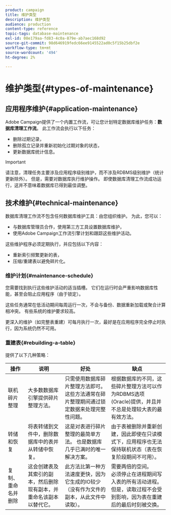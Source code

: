 ```yaml
---
product: campaign
title: 维护类型
description: 维护类型
audience: production
content-type: reference
topic-tags: database-maintenance
exl-id: 08e179aa-fd83-4c0a-879e-ab7aec168d92
source-git-commit: 98d646919fedc66ee9145522ad0c5f15b25dbf2e
workflow-type: tm+mt
source-wordcount: '494'
ht-degree: 2%

---
```


# 维护类型{#types-of-maintenance}

## 应用程序维护{#application-maintenance}

Adobe Campaign提供了一个内置工作流，可让您计划特定数据库维护任务：**数据库清理工作流**。 此工作流会执行以下任务：

* 删除过期记录，
* 删除孤立记录并重新初始化过期对象的状态，
* 更新数据库统计信息。

>[!IMPORTANT]
>
>请注意，清理任务主要涉及应用程序级别维护，而不涉及RDBMS级别维护（统计更新除外）。 但是，需要对数据库执行维护操作。 即使数据库清理工作流成功运行，这并不意味着数据库已得到最佳调整。

## 技术维护{#technical-maintenance}

数据库清理工作流不包含任何数据库维护工具：由您组织维护。 为此，您可以：

* 与数据库管理员合作，使用第三方工具设置数据库维护，
* 使用Adobe Campaign工作流引擎计划和跟踪这些维护活动。

这些维护程序必须定期执行，并应包括以下内容：

* 重新索引频繁更新的表，
* 压缩/重建表以避免碎片化。

### 维护计划{#maintenance-schedule}

您需要找到执行这些维护活动的适当插槽。 它们在运行时会严重影响数据库性能，甚至会阻止应用程序（由于锁定）。

这些任务通常在低活动期间每周运行一次，不会与备份、数据重新加载或聚合计算相冲突。 有些系统的维护要求较高。

更深入的维护（如完整表重建）可每月执行一次，最好是在应用程序完全停止时执行，因为系统仍然不可用。

### 重建表{#rebuilding-a-table}

提供了以下几种策略：

<table> 
 <thead> 
  <tr> 
   <th> 操作 </th> 
   <th> 说明 </th> 
   <th> 好处 </th> 
   <th> 缺点 </th> 
  </tr> 
 </thead> 
 <tbody> 
  <tr> 
   <td> 联机碎片整理<br /> </td> 
   <td> 大多数数据库引擎提供碎片整理方法。<br /> </td> 
   <td> 只需使用数据库碎片整理方法即可。 这些方法通常在碎片整理期间通过锁定数据来处理完整性问题。<br /> </td> 
   <td> 根据数据库的不同，这些碎片整理方法可以作为RDBMS选项(Oracle)提供，并且并不总是处理较大表的最有效方法。<br /> </td> 
  </tr> 
  <tr> 
   <td> 转储和恢复<br /> </td> 
   <td> 将表转储到文件中，删除数据库中的表并从转储中恢复。<br /> </td> 
   <td> 这是对表进行碎片整理的最简单方法。 也是数据库几乎已满时的唯一解决方案。<br /> </td> 
   <td> 由于表被删除并重新创建，因此即使在只读模式下，应用程序也无法保持联机状态（表在恢复阶段期间不可用）。<br /> </td> 
  </tr> 
  <tr> 
   <td> 复制、重命名并删除<br /> </td> 
   <td> 这会创建表及其索引的副本，然后删除现有副本，并重命名该副本以替代它。<br /> </td> 
   <td> 此方法比第一种方法速度更快，因为它生成的IO较少（没有作为文件的副本，从此文件中读取）。<br /> </td> 
   <td> 需要两倍的空间。<br /> 必须停止在进程期间写入表的所有活动进程。但是，读取过程不会受到影响，因为表在重建后的最后时刻被交换。<br /> </td> 
  </tr> 
 </tbody> 
</table>
